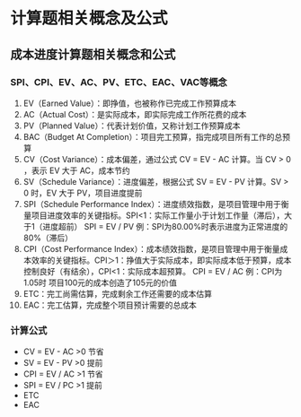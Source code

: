 # 计算题相关概念及公式
## 成本进度计算题相关概念和公式
### SPI、CPI、EV、AC、PV、ETC、EAC、VAC等概念
1. EV（Earned Value）：即挣值，也被称作已完成工作预算成本
2. AC（Actual Cost）：是实际成本，即实际完成工作所花费的成本
3. PV（Planned Value）：代表计划价值，又称计划工作预算成本
4. BAC（Budget At Completion）：项目完工预算，指完成项目所有工作的总预算
5. CV（Cost Variance）：成本偏差，通过公式 CV = EV - AC 计算。当 CV > 0 ，表示 EV 大于 AC，成本节约
6. SV（Schedule Variance）：进度偏差，根据公式 SV = EV - PV 计算。SV > 0 时，EV 大于 PV，项目进度提前
7. SPI（Schedule Performance Index）：进度绩效指数，是项目管理中用于衡量项目进度效率的关键指标。SPI<1：实际工作量小于计划工作量（滞后），大于1（进度超前）
SPI = EV / PV 例：SPI为80.00%时表示进度为正常进度的80%（滞后）
8. CPI（Cost Performance Index）：成本绩效指数，是项目管理中用于衡量成本效率的关键指标。CPI＞1：挣值大于实际成本，即实际成本低于预算，成本控制良好（有结余），CPI<1：实际成本超预算。
CPI = EV / AC 例：CPI为1.05时 项目100元的成本创造了105元的价值
9. ETC：完工尚需估算，完成剩余工作还需要的成本估算
10. EAC：完工估算，完成整个项目预计需要的总成本

### 计算公式
- CV = EV - AC    >0 节省
- SV = EV - PV    >0 提前
- CPI = EV / AC   >1 节省
- SPI = EV / PC   >1 提前
- ETC
- EAC
